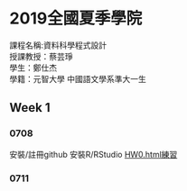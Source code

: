 ﻿# 2019全國夏季學院
  課程名稱:資料科學程式設計  
  授課教授：蔡芸琤  
  學生：鄭仕杰  
  學籍：元智大學 中國語文學系準大一生

## Week 1
 
### 0708
 安裝/註冊github 
 安裝R/RStudio
 [HW0.html練習](https://github.com/Jack112589/Jack-Zheng/blob/master/Week%201/HW0.html) 
 
### 0711


